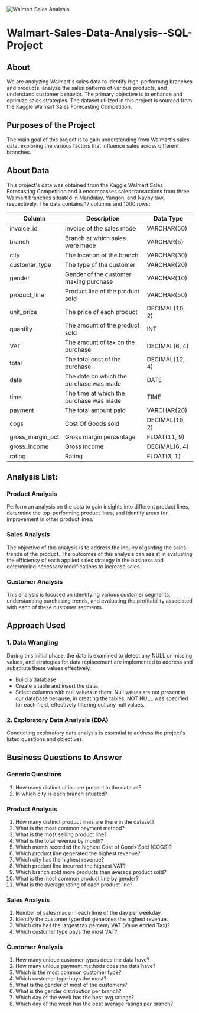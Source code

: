 ![Walmart Sales Analysis](https://github.com/user-attachments/assets/930cf067-9270-41de-8fe6-41f51a10c165)

# Walmart-Sales-Data-Analysis--SQL-Project

## About
We are analyzing Walmart's sales data to identify high-performing branches and products, analyze the sales patterns of various products, and understand customer behavior. The primary objective is to enhance and optimize sales strategies. The dataset utilized in this project is sourced from the Kaggle Walmart Sales Forecasting Competition.

## Purposes of the Project
The main goal of this project is to gain understanding from Walmart's sales data, exploring the various factors that influence sales across different branches.

## About Data
This project's data was obtained from the Kaggle Walmart Sales Forecasting Competition and it encompasses sales transactions from three Walmart branches situated in Mandalay, Yangon, and Naypyitaw, respectively. The data contains 17 columns and 1000 rows:

| Column             | Description                                | Data Type         |
|--------------------|--------------------------------------------|-------------------|
| invoice_id         | Invoice of the sales made                  | VARCHAR(50)       |
| branch             | Branch at which sales were made            | VARCHAR(5)        |
| city               | The location of the branch                 | VARCHAR(30)       |
| customer_type      | The type of the customer                   | VARCHAR(20)       |
| gender             | Gender of the customer making purchase     | VARCHAR(10)       |
| product_line       | Product line of the product sold           | VARCHAR(50)       |
| unit_price         | The price of each product                  | DECIMAL(10, 2)    |
| quantity           | The amount of the product sold             | INT               |
| VAT                | The amount of tax on the purchase          | DECIMAL(6, 4)     |
| total              | The total cost of the purchase             | DECIMAL(12, 4)    |
| date               | The date on which the purchase was made    | DATE              |
| time               | The time at which the purchase was made    | TIME              |
| payment            | The total amount paid                      | VARCHAR(20)       |
| cogs               | Cost Of Goods sold                         | DECIMAL(10, 2)    |
| gross_margin_pct   | Gross margin percentage                    | FLOAT(11, 9)      |
| gross_income       | Gross Income                               | DECIMAL(6, 4)     |
| rating             | Rating                                     | FLOAT(3, 1)       |

## Analysis List:

### Product Analysis
Perform an analysis on the data to gain insights into different product lines, determine the top-performing product lines, and identify areas for improvement in other product lines.

### Sales Analysis
The objective of this analysis is to address the inquiry regarding the sales trends of the product. The outcomes of this analysis can assist in evaluating the efficiency of each applied sales strategy in the business and determining necessary modifications to increase sales.

### Customer Analysis
This analysis is focused on identifying various customer segments, understanding purchasing trends, and evaluating the profitability associated with each of these customer segments.

## Approach Used

### 1. Data Wrangling
During this initial phase, the data is examined to detect any NULL or missing values, and strategies for data replacement are implemented to address and substitute these values effectively.

- Build a database
- Create a table and insert the data.
- Select columns with null values in them. Null values are not present in our database because, in creating the tables, NOT NULL was specified for each field, effectively filtering out any null values.


### 2. Exploratory Data Analysis (EDA)
Conducting exploratory data analysis is essential to address the project's listed questions and objectives.

## Business Questions to Answer

### Generic Questions
1. How many distinct cities are present in the dataset?
2. In which city is each branch situated?

### Product Analysis
1. How many distinct product lines are there in the dataset?
2. What is the most common payment method?
3. What is the most selling product line?
4. What is the total revenue by month?
5. Which month recorded the highest Cost of Goods Sold (COGS)?
6. Which product line generated the highest revenue?
7. Which city has the highest revenue?
8. Which product line incurred the highest VAT?
9. Which branch sold more products than average product sold?
10. What is the most common product line by gender?
11. What is the average rating of each product line?

### Sales Analysis
1. Number of sales made in each time of the day per weekday.
2. Identify the customer type that generates the highest revenue.
3. Which city has the largest tax percent/ VAT (Value Added Tax)?
4. Which customer type pays the most VAT?

### Customer Analysis
1. How many unique customer types does the data have?
2. How many unique payment methods does the data have?
3. Which is the most common customer type?
4. Which customer type buys the most?
5. What is the gender of most of the customers?
6. What is the gender distribution per branch?
7. Which day of the week has the best avg ratings?
8. Which day of the week has the best average ratings per branch?
